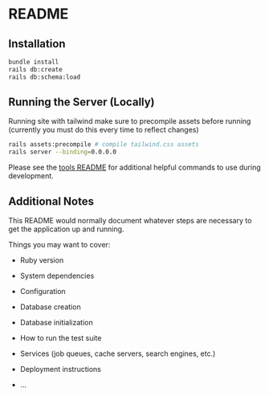 # README

## Installation
```bash
bundle install
rails db:create
rails db:schema:load
```

## Running the Server (Locally)
Running site with tailwind
make sure to precompile assets before running (currently you must do this every time to reflect changes)

```bash
rails assets:precompile # compile tailwind.css assets
rails server --binding=0.0.0.0
```

Please see the [tools README](blsa_tools/README.md) for additional helpful commands to use during development.

## Additional Notes
This README would normally document whatever steps are necessary to get the
application up and running.

Things you may want to cover:

* Ruby version

* System dependencies

* Configuration

* Database creation

* Database initialization

* How to run the test suite

* Services (job queues, cache servers, search engines, etc.)

* Deployment instructions

* ...
